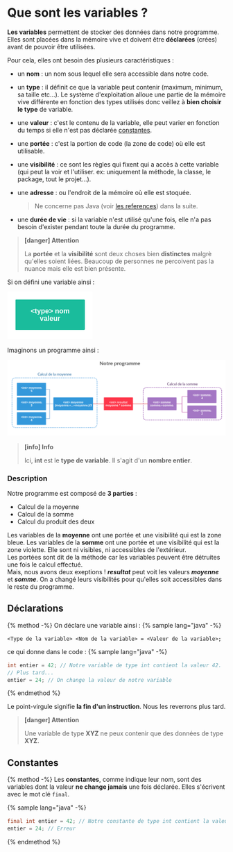 # Que sont les variables ?  

**Les variables** permettent de stocker des données dans notre programme. Elles sont placées dans la mémoire vive et doivent être **déclarées** (crées) avant de pouvoir être utilisées.

Pour cela, elles ont besoin des plusieurs caractéristiques :
  * un **nom** : un nom sous lequel elle sera accessible dans notre code.
  * un **type** : il définit ce que la variable peut contenir (maximum, minimum, sa taille etc...). Le système d'exploitation alloue une partie de la mémoire vive différente en fonction des types utilisés donc veillez à **bien choisir le type** de variable.
  * une **valeur** : c'est le contenu de la variable, elle peut varier en fonction du temps si elle n'est pas déclarée [constantes](#constantes).
  * une **portée** : c'est la portion de code (la zone de code) où elle est utilisable.
  * une **visibilité** : ce sont les règles qui fixent qui a accès à cette variable (qui peut la voir et l'utiliser. ex: uniquement la méthode, la classe, le package, tout le projet...).
  * une **adresse** : ou l'endroit de la mémoire où elle est stoquée.
    > Ne concerne pas Java \(voir [les references](references.md)\) dans la suite.

  * une **durée de vie** : si la variable n'est utilisé qu'une fois, elle n'a pas besoin d'exister pendant toute la durée du programme.

> **[danger] Attention**
>
> La **portée** et la **visibilité** sont deux choses bien **distinctes** malgrè qu'elles soient liées. Beaucoup de personnes ne percoivent pas la nuance mais elle est bien présente.

Si on défini une variable ainsi :  

![](assets/var-def.png)  

Imaginons un programme ainsi :  

![](assets/program.png)  

> **[info] Info**
>
> Ici, **int** est le **type de variable**. Il s'agit d'un **nombre entier**.  

### Description  

Notre programme est composé de **3 parties** :
  * Calcul de la moyenne
  * Calcul de la somme
  * Calcul du produit des deux

Les variables de la **moyenne** ont une portée et une visibilité qui est la zone bleue. Les variables de la **somme** ont une portée et une visibilité qui est la zone violette. Elle sont ni visibles, ni accessibles de l'extérieur.   
Les portées sont dit de la méthode car les variables peuvent être détruites une fois le calcul effectué.  
Mais, nous avons deux exeptions ! _**resultat**_ peut voit les valeurs _**moyenne**_ et _**somme**_. On a changé leurs visibilités pour qu'elles soit accessibles dans le reste du programme.  

## Déclarations
{% method -%}
On déclare une variable ainsi :
{% sample lang="java" -%}
```
<Type de la variable> <Nom de la variable> = <Valeur de la variable>;
```
ce qui donne dans le code :
{% sample lang="java" -%}
```java
int entier = 42; // Notre variable de type int contient la valeur 42.
// Plus tard...
entier = 24; // On change la valeur de notre variable
```  
{% endmethod %}  

Le point-virgule signifie **la fin d'un instruction**. Nous les reverrons plus tard.

> **[danger] Attention**
>
> Une variable de type **XYZ** ne peux contenir que des données de type **XYZ**.

## Constantes  

{% method -%}
Les **constantes**, comme indique leur nom, sont des variables dont la valeur **ne change jamais** une fois déclarée. Elles s'écrivent avec le mot clé ``final``.

{% sample lang="java" -%}
```java
final int entier = 42; // Notre constante de type int contient la valeur 42.
entier = 24; // Erreur
```  
{% endmethod %}  
